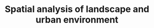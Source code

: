 ---
title: Spatial analysis of landscape and urban environment
lehrende: Paliou, Eleftheria
einrichtung: Universität zu Köln
stadt: Köln
studiengang: Archäoinformatik SM, AM oder EM und Digital and Computational Archaeology
lv-typ: LV
link: https://klips2.uni-koeln.de/co/pl/ui/$ctx;design=pl;header=max;lang=DE/wbLv.wbShowLVDetail?pStpSpNr=460162&pSpracheNr=1
zielgruppe:
  - MA
  - PhD

inhalte:
  - Software und Tools
  - Statistik
  - Datenpräsentation
  - Digitale Datenauswertung
  - 3D
  - Space Syntax
  - Visualisierung
  - R
  - Spatial Analysis
  - Programmierung
  - GIS
  - Datenmanagement
  - Dig. Methoden & Theorien
---